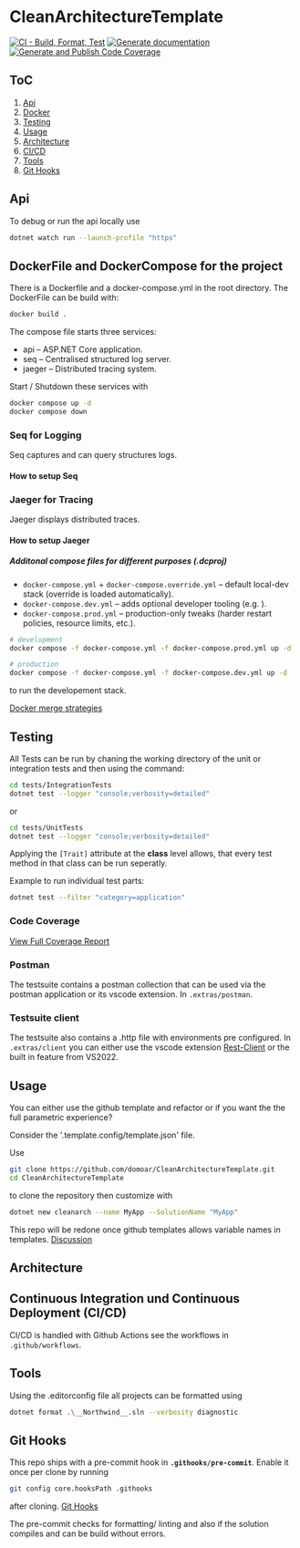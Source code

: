 # CleanArchitectureTemplate

[![CI - Build, Format, Test](https://github.com/domoar/CleanArchitectureTemplate/actions/workflows/build.yml/badge.svg)](https://github.com/domoar/CleanArchitectureTemplate/actions/workflows/build.yml) [![Generate documentation](https://github.com/domoar/CleanArchitectureTemplate/actions/workflows/documentation.yml/badge.svg)](https://github.com/domoar/CleanArchitectureTemplate/actions/workflows/documentation.yml) [![Generate and Publish Code Coverage](https://github.com/domoar/CleanArchitectureTemplate/actions/workflows/codecoverage.yml/badge.svg)](https://github.com/domoar/CleanArchitectureTemplate/actions/workflows/codecoverage.yml)

## ToC

 1. [Api](#api)
 2. [Docker](#dockerfile-and-dockercompose-for-the-project)
 3. [Testing](#testing)
 4. [Usage](#usage)
 5. [Architecture](#architecture)
 6. [CI/CD](#continuous-integration-und-continuous-deployment-cicd)
 7. [Tools](#tools)
 8. [Git Hooks](#git-hooks)

## Api

To debug or run the api locally use

```bash
dotnet watch run --launch-profile "https"
```

## DockerFile and DockerCompose for the project

There is a Dockerfile and a docker-compose.yml in the root directory. The DockerFile can be build with:

```bash
docker build .
```

The compose file starts three services:

- api – ASP.NET Core application.
- seq – Centralised structured log server.
- jaeger – Distributed tracing system.

Start / Shutdown these services with

```bash
docker compose up -d 
docker compose down
```

### Seq for Logging

Seq captures and can query structures logs.

#### How to setup Seq

### Jaeger for Tracing

Jaeger displays distributed traces.

#### How to setup Jaeger

##### Additonal compose files for different purposes (.dcproj)

- `docker-compose.yml` + `docker-compose.override.yml` – default local-dev stack (override is loaded automatically).
- `docker-compose.dev.yml` – adds optional developer tooling (e.g. ).
- `docker-compose.prod.yml` – production-only tweaks (harder restart policies, resource limits, etc.).

```bash
# development 
docker compose -f docker-compose.yml -f docker-compose.prod.yml up -d

# production
docker compose -f docker-compose.yml -f docker-compose.dev.yml up -d
```

to run the developement stack.

[Docker merge strategies](https://docs.docker.com/compose/how-tos/multiple-compose-files/merge/)

## Testing

All Tests can be run by chaning the working directory of the unit or integration tests and then using the command:

```bash
cd tests/IntegrationTests
dotnet test --logger "console;verbosity=detailed"
```

or

```bash
cd tests/UnitTests
dotnet test --logger "console;verbosity=detailed"
```

Applying the `[Trait]` attribute at the **class** level allows, that every test method in that class can be run seperatly.

Example to run individual test parts:

```bash
dotnet test --filter "category=application"
```

### Code Coverage

[View Full Coverage Report](https://domoar.github.io/CleanArchitectureTemplate/coverage/index.html)

### Postman

The testsuite contains a postman collection that can be used via the postman application or its vscode extension. In `.extras/postman`.

### Testsuite client

The testsuite also contains a .http file with environments pre configured. In `.extras/client` you can either use the vscode extension [Rest-Client](https://marketplace.visualstudio.com/items?itemName=humao.rest-client) or the built in feature from VS2022.

## Usage

You can either use the github template and refactor or if you want the the full parametric experience?

Consider the '.template.config/template.json' file.

Use

```bash
git clone https://github.com/domoar/CleanArchitectureTemplate.git
cd CleanArchitectureTemplate
```

to clone the repository then customize with

```bash
dotnet new cleanarch --name MyApp --SolutionName "MyApp"
```

This repo will be redone once github templates allows variable names in templates. [Discussion](https://github.com/orgs/community/discussions/5336)

## Architecture

## Continuous Integration und Continuous Deployment (CI/CD)

CI/CD is handled with Github Actions see the workflows in `.github/workflows`.

## Tools

Using the .editorconfig file all projects can be formatted using

```bash
dotnet format .\__Northwind__.sln --verbosity diagnostic
```

## Git Hooks

This repo ships with a pre-commit hook in **`.githooks/pre-commit`**. Enable it once per clone by running

```bash
git config core.hooksPath .githooks
```

after cloning.
[Git Hooks](https://git-scm.com/book/en/v2/Customizing-Git-Git-Hooks)

The pre-commit checks for formatting/ linting and also if the solution compiles and can be build without errors.
